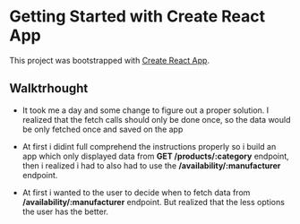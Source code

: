 # Getting Started with Create React App

This project was bootstrapped with [Create React App](https://github.com/facebook/create-react-app).

## Walktrhought

- It took me a day and some change to figure out a proper solution. I realized that the fetch calls should only be done once, so the data would be only fetched once and saved on the app

- At first i didint full comprehend the instructions properly so i build an app which only displayed data from **GET /products/:category** endpoint, then i realized i had to also had to use the **/availability/:manufacturer** endpoint. 

- At first i wanted to the user to decide when to fetch data from **/availability/:manufacturer** endpoint. But realized that the less options the user has the better.

